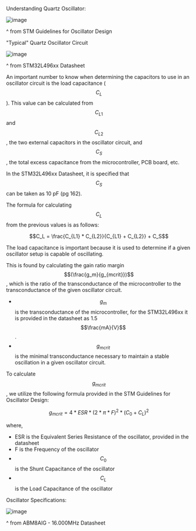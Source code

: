 Understanding Quartz Oscillator:

![image](https://github.com/user-attachments/assets/85cd5148-ce2a-4fbd-a08d-ce26c1ef1dc3)

^ from STM Guidelines for Oscillator Design


"Typical" Quartz Oscillator Circuit

![image](https://github.com/user-attachments/assets/01f797e7-4a3a-4e95-945f-4c46850442a9)

^ from STM32L496xx Datasheet

An important number to know when determining the capacitors to use in an oscillator circuit is the load capacitance ($$C_L$$).
This value can be calculated from $$C_{L1}$$ and $$C_{L2}$$, the two external capacitors in the oscillator circuit, and $$C_S$$, the total excess capacitance from the microcontroller, PCB board, etc.

In the STM32L496xx Datasheet, it is specified that $$C_S$$ can be taken as 10 pF (pg 162).

The formula for calculating $$C_L$$ from the previous values is as follows:

$$C_L = \frac{C_{L1} * C_{L2}}{C_{L1} + C_{L2}} + C_S$$

The load capacitance is important because it is used to determine if a given oscillator setup is capable of oscillating.


This is found by calculating the gain ratio margin $$(\frac{g_m}{g_{mcrit}})$$, which is the ratio of the transconductance of the microcontroller to the transconductance of the given oscillator circuit.
- $$g_m$$ is the transconductance of the microcontroller, for the STM32L496xx it is provided in the datasheet as 1.5 $$\frac{mA}{V}$$.
- $$g_{mcrit}$$ is the minimal transconductance necessary to maintain a stable oscillation in a given oscillator circuit.

To calculate $$g_{mcrit}$$, we utilize the following formula provided in the STM Guidelines for Oscillator Design:

$$g_{mcrit} = 4 * ESR * (2 * \pi * F)^2 * (C_0 + C_L)^2$$

where,
- ESR is the Equivalent Series Resistance of the oscillator, provided in the datasheet
- F is the Frequency of the oscillator
- $$C_0$$ is the Shunt Capacitance of the oscillator
- $$C_L$$ is the Load Capacitance of the oscillator

Oscillator Specifications:

![image](https://github.com/user-attachments/assets/8598e5f9-5cee-450d-86bb-195a21757449)

^ from ABM8AIG - 16.000MHz Datasheet

